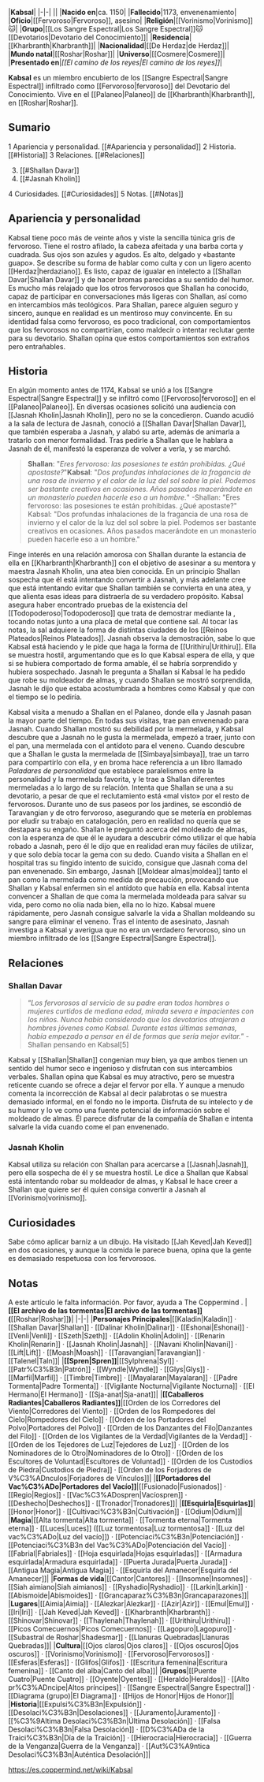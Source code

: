 

|**Kabsal**|
|-|-|
||
|**Nacido en**|ca. 1150|
|**Fallecido**|1173, envenenamiento|
|**Oficio**|[[Fervoroso\|Fervoroso]], asesino|
|**Religión**|[[Vorinismo\|Vorinismo]]🐱︎|
|**Grupo**|[[Los Sangre Espectral\|Los Sangre Espectral]]🐱︎[[Devotarios\|Devotario del Conocimiento]]|
|**Residencia**|[[Kharbranth\|Kharbranth]]|
|**Nacionalidad**|[[De Herdaz\|de Herdaz]]|
|**Mundo natal**|[[Roshar\|Roshar]]|
|**Universo**|[[Cosmere\|Cosmere]]|
|**Presentado en**|*[[El camino de los reyes\|El camino de los reyes]]*|

**Kabsal** es un miembro encubierto de los [[Sangre Espectral\|Sangre Espectral]] infiltrado como [[Fervoroso\|fervoroso]] del Devotario del Conocimiento. Vive en el [[Palaneo\|Palaneo]] de [[Kharbranth\|Kharbranth]], en [[Roshar\|Roshar]].

## Sumario

1 Apariencia y personalidad. [[#Apariencia y personalidad]] 
2 Historia. [[#Historia]] 
3 Relaciones. [[#Relaciones]] 

3. [[#Shallan Davar]] 
3. [[#Jasnah Kholin]] 


4 Curiosidades. [[#Curiosidades]] 
5 Notas. [[#Notas]] 


## Apariencia y personalidad
 
Kabsal tiene poco más de veinte años y viste la sencilla túnica gris de fervoroso. Tiene el rostro afilado, la cabeza afeitada y una barba corta y cuadrada. Sus ojos son azules y agudos. Es alto, delgado y «bastante guapo». Se describe su forma de hablar como culta y con un ligero acento [[Herdaz\|herdaziano]].
Es listo, capaz de igualar en intelecto a [[Shallan Davar\|Shallan Davar]] y de hacer bromas parecidas a su sentido del humor. Es mucho más relajado que los otros fervorosos que Shallan ha conocido, capaz de participar en conversaciones más ligeras con Shallan, así como en intercambios más teológicos. Para Shallan, parece alguien seguro y sincero, aunque en realidad es un mentiroso muy convincente. En su identidad falsa como fervoroso, es poco tradicional, con comportamientos que los fervorosos no compartirían, como maldecir o intentar reclutar gente para su devotario. Shallan opina que estos comportamientos son extraños pero entrañables.

## Historia
En algún momento antes de 1174, Kabsal se unió a los [[Sangre Espectral\|Sangre Espectral]] y se infiltró como [[Fervoroso\|fervoroso]] en el [[Palaneo\|Palaneo]]. En diversas ocasiones solicitó una audiencia con [[Jasnah Kholin\|Jasnah Kholin]], pero no se la concedieron. Cuando acudió a la sala de lectura de Jasnah, conoció a [[Shallan Davar\|Shallan Davar]], que también esperaba a Jasnah, y alabó su arte, además de animarla a tratarlo con menor formalidad. Tras pedirle a Shallan que le hablara a Jasnah de él, manifestó la esperanza de volver a verla, y se marchó.

>**Shallan**: "*Eres fervoroso: las posesiones te están prohibidas. ¿Qué apostaste?*"**Kabsal**: "*Dos profundas inhalaciones de la fragancia de una rosa de invierno y el calor de la luz del sol sobre la piel. Podemos ser bastante creativos en ocasiones. Años pasados macerándote en un monasterio pueden hacerle eso a un hombre.*"
\-Shallan: "Eres fervoroso: las posesiones te están prohibidas. ¿Qué apostaste?"
Kabsal: "Dos profundas inhalaciones de la fragancia de una rosa de invierno y el calor de la luz del sol sobre la piel. Podemos ser bastante creativos en ocasiones. Años pasados macerándote en un monasterio pueden hacerle eso a un hombre."


Finge interés en una relación amorosa con Shallan durante la estancia de ella en [[Kharbranth\|Kharbranth]] con el objetivo de asesinar a su mentora y maestra Jasnah Kholin, una atea bien conocida. En un principio Shallan sospecha que él está intentando convertir a Jasnah, y más adelante cree que está intentando evitar que Shallan también se convierta en una atea, y que alienta esas ideas para distraerla de su verdadero propósito. Kabsal asegura haber encontrado pruebas de la existencia del [[Todopoderoso\|Todopoderoso]] que trata de demostrar mediante la , tocando notas junto a una placa de metal que contiene sal. Al tocar las notas, la sal adquiere la forma de distintas ciudades de los [[Reinos Plateados\|Reinos Plateados]]. Jasnah observa la demostración, sabe lo que Kabsal está haciendo y le pide que haga la forma de [[Urithiru\|Urithiru]]. Ella se muestra hostil, argumentando que es lo que Kabsal espera de ella, y que si se hubiera comportado de forma amable, él se habría sorprendido y hubiera sospechado. Jasnah le pregunta a Shallan si Kabsal le ha pedido que robe su moldeador de almas, y cuando Shallan se mostró sorprendida, Jasnah le dijo que estaba acostumbrada a hombres como Kabsal y que con el tiempo se lo pediría.

 
Kabsal visita a menudo a Shallan en el Palaneo, donde ella y Jasnah pasan la mayor parte del tiempo. En todas sus visitas, trae pan envenenado para Jasnah. Cuando Shallan mostró su debilidad por la mermelada, y Kabsal descubre que a Jasnah no le gusta la mermelada, empezó a traer, junto con el pan, una mermelada con el antídoto para el veneno. Cuando descubre que a Shallan le gusta la mermelada de [[Simbaya\|simbaya]], trae un tarro para compartirlo con ella, y en broma hace referencia a un libro llamado *Paladares de personalidad* que establece paralelismos entre la personalidad y la mermelada favorita, y le trae a Shallan diferentes mermeladas a lo largo de su relación. Intenta que Shallan se una a su devotario, a pesar de que el reclutamiento está «mal visto» por el resto de fervorosos. Durante uno de sus paseos por los jardines, se escondió de Taravangian y de otro fervoroso, asegurando que se metería en problemas por eludir su trabajo en catalogación, pero en realidad no quería que se destapara su engaño. Shallan le preguntó acerca del moldeado de almas, con la esperanza de que él le ayudara a descubrir cómo utilizar el que había robado a Jasnah, pero él le dijo que en realidad eran muy fáciles de utilizar, y que solo debía tocar la gema con su dedo.
Cuando visita a Shallan en el hospital tras su fingido intento de suicido, consigue que Jasnah coma del pan envenenado. Sin embargo, Jasnah [[Moldear almas\|moldea]] tanto el pan como la mermelada como medida de precaución, provocando que Shallan y Kabsal enfermen sin el antídoto que había en ella. Kabsal intenta convencer a Shallan de que coma la mermelada moldeada para salvar su vida, pero como no olía nada bien, ella no lo hizo. Kabsal muere rápidamente, pero Jasnah consigue salvarle la vida a Shallan moldeando su sangre para eliminar el veneno. Tras el intento de asesinato, Jasnah investiga a Kabsal y averigua que no era un verdadero fervoroso, sino un miembro infiltrado de los [[Sangre Espectral\|Sangre Espectral]].

## Relaciones
 
### Shallan Davar
>“*Los fervorosos al servicio de su padre eran todos hombres o mujeres curtidos de mediana edad, mirada severa e impacientes con los niños. Nunca había considerado que los devotarios atrajeran a hombres jóvenes como Kabsal. Durante estas últimas semanas, había empezado a pensar en él de formas que sería mejor evitar.*”
\-Shallan pensando en Kabsal[5]


Kabsal y [[Shallan\|Shallan]] congenian muy bien, ya que ambos tienen un sentido del humor seco e ingenioso y disfrutan con sus intercambios verbales. Shallan opina que Kabsal es muy atractivo, pero se muestra reticente cuando se ofrece a dejar el fervor por ella. Y aunque a menudo comenta la incorrección de Kabsal al decir palabrotas o se muestra demasiado informal, en el fondo no le importa. Disfruta de su intelecto y de su humor y lo ve como una fuente potencial de información sobre el moldeado de almas. Él parece disfrutar de la compañía de Shallan e intenta salvarle la vida cuando come el pan envenenado.

### Jasnah Kholin
Kabsal utiliza su relación con Shallan para acercarse a [[Jasnah\|Jasnah]], pero ella sospecha de él y se muestra hostil. Le dice a Shallan que Kabsal está intentando robar su moldeador de almas, y Kabsal le hace creer a Shallan que quiere ser él quien consiga convertir a Jasnah al [[Vorinismo\|vorinismo]].

## Curiosidades
Sabe cómo aplicar barniz a un dibujo.
Ha visitado [[Jah Keved\|Jah Keved]] en dos ocasiones, y aunque la comida le parece buena, opina que la gente es demasiado respetuosa con los fervorosos.
## Notas

A este artículo le falta información. Por favor, ayuda a The Coppermind .
|**[[El archivo de las tormentas\|El archivo de las tormentas]] (**[[Roshar\|Roshar]]**)**|
|-|-|
|**Personajes Principales**|[[Kaladin\|Kaladin]] · [[Shallan Davar\|Shallan]] · [[Dalinar Kholin\|Dalinar]] · [[Eshonai\|Eshonai]] · [[Venli\|Venli]] · [[Szeth\|Szeth]] · [[Adolin Kholin\|Adolin]] · [[Renarin Kholin\|Renarin]] · [[Jasnah Kholin\|Jasnah]] · [[Navani Kholin\|Navani]] · [[Lift\|Lift]] · [[Moash\|Moash]] · [[Taravangian\|Taravangian]] · [[Talenel\|Taln]]|
|**[[Spren\|Spren]]**|[[Sylphrena\|Syl]] · [[Patr%C3%B3n\|Patrón]] · [[Wyndle\|Wyndle]] · [[Glys\|Glys]] · [[Marfil\|Marfil]] · [[Timbre\|Timbre]] · [[Mayalaran\|Mayalaran]] · [[Padre Tormenta\|Padre Tormenta]] · [[Vigilante Nocturna\|Vigilante Nocturna]] · [[El Hermano\|El Hermano]] · [[Sja-anat\|Sja-anat]]|
|**[[Caballeros Radiantes\|Caballeros Radiantes]]**|[[Orden de los Corredores del Viento\|Corredores del Viento]] · [[Orden de los Rompedores del Cielo\|Rompedores del Cielo]] · [[Orden de los Portadores del Polvo\|Portadores del Polvo]] · [[Orden de los Danzantes del Filo\|Danzantes del Filo]] · [[Orden de los Vigilantes de la Verdad\|Vigilantes de la Verdad]] · [[Orden de los Tejedores de Luz\|Tejedores de Luz]] · [[Orden de los Nominadores de lo Otro\|Nominadores de lo Otro]] · [[Orden de los Escultores de Voluntad\|Escultores de Voluntad]] · [[Orden de los Custodios de Piedra\|Custodios de Piedra]] · [[Orden de los Forjadores de V%C3%ADnculos\|Forjadores de Vínculos]]|
|**[[Portadores del Vac%C3%ADo\|Portadores del Vacío]]**|[[Fusionado\|Fusionados]] · [[Regio\|Regios]] · [[Vac%C3%ADospren\|Vacíospren]] · [[Deshecho\|Deshechos]] · [[Tronador\|Tronadores]]|
|**[[Esquirla\|Esquirlas]]**|[[Honor\|Honor]] · [[Cultivaci%C3%B3n\|Cultivación]] · [[Odium\|Odium]]|
|**Magia**|[[Alta tormenta\|Alta tormenta]] · [[Tormenta eterna\|Tormenta eterna]] · [[Luces\|Luces]] ([[Luz tormentosa\|Luz tormentosa]] · [[Luz del vac%C3%ADo\|Luz del vacío]]) · [[Potenciaci%C3%B3n\|Potenciación]] · [[Potenciaci%C3%B3n del Vac%C3%ADo\|Potenciación del Vacío]] · [[Fabrial\|Fabriales]] · [[Hoja esquirlada\|Hojas esquirladas]] · [[Armadura esquirlada\|Armadura esquirlada]] · [[Puerta Jurada\|Puerta Jurada]] · [[Antigua Magia\|Antigua Magia]] · [[Esquirla del Amanecer\|Esquirla del Amanecer]]|
|**Formas de vida**|[[Cantor\|Cantores]] · [[Insomne\|Insomnes]] · [[Siah aimiano\|Siah aimianos]] · [[Ryshadio\|Ryshadio]] · [[Larkin\|Larkin]] · [[Abismoide\|Abismoides]] · [[Grancaparaz%C3%B3n\|Grancaparazones]]|
|**Lugares**|[[Aimia\|Aimia]] · [[Alezkar\|Alezkar]] · [[Azir\|Azir]] · [[Emul\|Emul]] · [[Iri\|Iri]] · [[Jah Keved\|Jah Keved]] · [[Kharbranth\|Kharbranth]] · [[Shinovar\|Shinovar]] · [[Thaylenah\|Thaylenah]] · [[Urithiru\|Urithiru]] · [[Picos Comecuernos\|Picos Comecuernos]] · [[Lagopuro\|Lagopuro]] · [[Subastral de Roshar\|Shadesmar]] · [[Llanuras Quebradas\|Llanuras Quebradas]]|
|**Cultura**|[[Ojos claros\|Ojos claros]] · [[Ojos oscuros\|Ojos oscuros]] · [[Vorinismo\|Vorinismo]] · [[Fervoroso\|Fervorosos]] · [[Esferas\|Esferas]] · [[Glifos\|Glifos]] · [[Escritura femenina\|Escritura femenina]] · [[Canto del alba\|Canto del alba]]|
|**Grupos**|[[Puente Cuatro\|Puente Cuatro]] · [[Oyente\|Oyentes]] · [[Heraldo\|Heraldos]] · [[Alto pr%C3%ADncipe\|Altos príncipes]] · [[Sangre Espectral\|Sangre Espectral]] · [[Diagrama (grupo)\|El Diagrama]] · [[Hijos de Honor\|Hijos de Honor]]|
|**Historia**|[[Expulsi%C3%B3n\|Expulsión]] · [[Desolaci%C3%B3n\|Desolaciones]] · [[Juramento\|Juramento]] · [[%C3%9Altima Desolaci%C3%B3n\|Última Desolación]] · [[Falsa Desolaci%C3%B3n\|Falsa Desolación]] · [[D%C3%ADa de la Traici%C3%B3n\|Día de la Traición]] · [[Hierocracia\|Hierocracia]] · [[Guerra de la Venganza\|Guerra de la Venganza]] · [[Aut%C3%A9ntica Desolaci%C3%B3n\|Auténtica Desolación]]|



https://es.coppermind.net/wiki/Kabsal